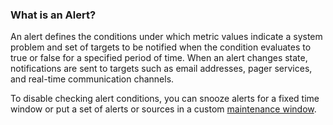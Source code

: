### What is an Alert?

An alert defines the conditions under which metric values indicate a system problem and set of targets to be notified when the condition evaluates to true or false for a specified period of time. When an alert changes state, notifications are sent to targets such as email addresses, pager services, and real-time communication channels.

To disable checking alert conditions, you can snooze alerts for a fixed time window or put a set of alerts or sources in a custom [maintenance window](https://docs.wavefront.com/maintenance_windows_managing.html#creating-a-maintenance-window).


